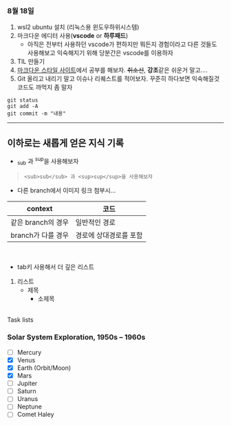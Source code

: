 
### 8월 18일
1. wsl2 ubuntu 설치 (리눅스용 윈도우하위시스템)
1. 마크다운 에디터 사용(**vscode** or **하루패드**)
    - 아직은 전부터 사용하던 vscode가 편하지만 뭐든지 경험이라고 다른 것들도 사용해보고 익숙해지기 위해 당분간은 vscode를 이용하자
1. TIL 만들기
1. [마크다운 스타일 사이트](https://docs.github.com/en/get-started/writing-on-github/getting-started-with-writing-and-formatting-on-github/basic-writing-and-formatting-syntax)에서 공부를 해보자. ~~취소선~~, **강조**같은 쉬운거 말고....
1. Git 올리고 내리기 말고 이슈나 리퀘스트를 적어보자. 꾸준히 하다보면 익숙해질것 코드도 까먹지 좀 말자
```
git status
git add -A
git commit -m "내용"
```


***

## 이하로는 새롭게 얻은 지식 기록<br>  

- <sub>sub</sub> 과 <sup>sup</sup>을 사용해보자 
>  `<sub>sub</sub> 과 <sup>sup</sup>을 사용해보자 ` 
- 다른 branch에서 이미지 링크 첨부시...

| context | 코드 | 
|---|---|
|같은 branch의 경우| 일반적인 경로|
|branch가 다를 경우 | 경로에 상대경로를 포함|
<br>

- tab키 사용해서 더 깊은 리스트
1. 리스트
    - 제목
        - 소제목
<br><br>


 Task lists 

### Solar System Exploration, 1950s – 1960s

- [ ] Mercury
- [x] Venus
- [x] Earth (Orbit/Moon)
- [x] Mars
- [ ] Jupiter
- [ ] Saturn
- [ ] Uranus
- [ ] Neptune
- [ ] Comet Haley
